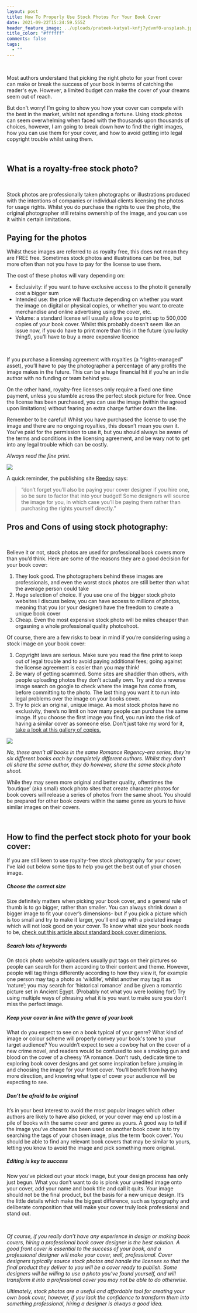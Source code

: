 ```yaml
---
layout: post
title: How To Properly Use Stock Photos For Your Book Cover
date: 2021-09-22T15:24:59.555Z
header_feature_image: ../uploads/prateek-katyal-knfj7ydvmf0-unsplash.jpg
title_color: "#ffffff"
comments: false
tags:
  - ""
---
```

<!--StartFragment-->

 

Most authors understand that picking the right photo for your front cover can make or break the success of your book in terms of catching the reader's eye. However, a limited budget can make the cover of your dreams seem out of reach.

But don't worry! I’m going to show you how your cover can compete with the best in the market, whilst not spending a fortune. Using stock photos can seem overwhelming when faced with the thousands upon thousands of choices, however, I am going to break down how to find the right images, how you can use them for your cover, and how to avoid getting into legal copyright trouble whilst using them.

 

## What is a royalty-free stock photo?

 

Stock photos are professionally taken photographs or illustrations produced with the intentions of companies or individual clients licensing the photos for usage rights. Whilst you do purchase the rights to use the photo, the original photographer still retains ownership of the image, and you can use it within certain limitations.



## Paying for the photos

Whilst these images are referred to as royalty free, this does not mean they are FREE free. Sometimes stock photos and illustrations can be free, but more often than not you have to pay for the license to use them. 

The cost of these photos will vary depending on:

* Exclusivity: if you want to have exclusive access to the photo it generally cost a bigger sum
* Intended use: the price will fluctuate depending on whether you want the image on digital or physical copies, or whether you want to create merchandise and online advertising using the cover, etc.
* Volume: a standard license will usually allow you to print up to 500,000 copies of your book cover. Whilst this probably doesn't seem like an issue now, if you do have to print more than this in the future (you lucky thing!), you’ll have to buy a more expensive licence

 

If you purchase a licensing agreement with royalties (a “rights-managed” asset), you’ll have to pay the photographer a percentage of any profits the image makes in the future. This can be a huge financial hit if you’re an indie author with no funding or team behind you.

On the other hand, royalty-free licenses only require a fixed one time payment, unless you stumble across the perfect stock picture for free. Once the license has been purchased, you can use the image (within the agreed upon limitations) without fearing an extra charge further down the line.

Remember to be careful! Whilst you have purchased the license to use the image and there are no ongoing royalties, this doesn’t mean you own it. You’ve paid for the permission to use it, but you should always be aware of the terms and conditions in the licensing agreement, and be wary not to get into any legal trouble which can be costly.

*Always read the fine print.*

![](../uploads/chris-lawton-zvkx6ixuhwq-unsplash.jpg)

A quick reminder, the publishing site [Reedsy](https://blog.reedsy.com/book-cover-pictures/) says:

> “don’t forget you’ll also be paying your cover designer if you hire one, so be sure to factor that into your budget! Some designers will source the image for you, in which case you’ll be paying them rather than purchasing the rights yourself directly.”



## Pros and Cons of using stock photography:

 

Believe it or not, stock photos are used for professional book covers more than you’d think. Here are some of the reasons they are a good decision for your book cover:

1. They look good. The photographers behind these images are professionals, and even the worst stock photos are still better than what the average person could take
2. Huge selection of choice. If you use one of the bigger stock photo websites I discuss below, you can have access to millions of photos, meaning that you (or your designer) have the freedom to create a unique book cover
3. Cheap. Even the most expensive stock photo will be miles cheaper than orgasning a whole professional quality photoshoot.



Of course, there are a few risks to bear in mind if you’re considering using a stock image on your book cover: 

1. Copyright laws are serious. Make sure you read the fine print to keep out of legal trouble and to avoid paying additional fees; going against the license agreement is easier than you may think!
2. Be wary of getting scammed. Some sites are shaddier than others, with people uploading photos they don't actually own. Try and do a reverse image search on google to check where the image has come from, before committing to the photo. The last thing you want it to run into legal problems over the image on your books cover.
3. Try to pick an original, unique image. As most stock photos have no exclusivity, there’s no limit on how many people can purchase the same image. If you choose the first image you find, you run into the risk of having a similar cover as someone else. Don't just take my word for it, [take a look at this gallery of copies.](https://www.indiebooklauncher.com/resources-diy/gallery-of-clones.php)

![](../uploads/dukemaster.jpg)

*No, these aren’t all books in the same Romance Regency-era series, they’re six different books each by completely different authors. Whilst they don’t all share the same author, they do however, share the same stock photo shoot.*

While they may seem more original and better quality, oftentimes the ‘boutique’ (aka small) stock photo sites that create character photos for book covers will release a series of photos from the same shoot. You should be prepared for other book covers within the same genre as yours to have similar images on their covers.

 

## How to find the perfect stock photo for your book cover:

If you are still keen to use royalty-free stock photography for your cover, I’ve laid out below some tips to help you get the best out of your chosen image.

##### Choose the correct size

Size definitely matters when picking your book cover, and a general rule of thumb is to go bigger, rather than smaller. You can always shrink down a bigger image to fit your cover’s dimensions- but if you pick a picture which is too small and try to make it larger, you’ll end up with a pixelated image which will not look good on your cover. To know what size your book needs to be, [check out this article about standard book cover dimenions. ](https://blog.reedsy.com/book-cover-dimensions/)



##### Search lots of keywords

On stock photo website uploaders usually put tags on their pictures so people can search for them according to their content and theme. However, people will tag things differently according to how they view it, for example one person may tag a photo as ‘wildlife’, whilst another may tag it as ‘nature’; you may search for ‘historical romance’ and be given a romantic picture set in Ancient Egypt. (Probably not what you were looking for!) Try using multiple ways of phrasing what it is you want to make sure you don’t miss the perfect image.

##### Keep your cover in line with the genre of your book

What do you expect to see on a book typical of your genre? What kind of image or colour scheme will properly convey your book's tone to your target audience? You wouldn’t expect to see a cowboy hat on the cover of a new crime novel, and readers would be confused to see a smoking gun and blood on the cover of a cheesy YA romance. Don’t rush, dedicate time to exploring book cover designs and get some inspiration before jumping in and choosing the image for your front cover. You’ll benefit from having more direction, and knowing what type of cover your audience will be expecting to see. 

##### Don’t be afraid to be original

It’s in your best interest to avoid the most popular images which other authors are likely to have also picked, or your cover may end up lost in a pile of books with the same cover and genre as yours. A good way to tell if the image you’ve chosen has been used on another book cover is to try searching the tags of your chosen image, plus the term ‘book cover’. You should be able to find any relevant book covers that may be similar to yours, letting you know to avoid the image and pick something more original.

##### Editing is key to success

Now you’ve picked out your stock image, but your design process has only just begun. What you don’t want to do is plonk your unedited image onto your cover, add your name and book title and call it quits. Your image should not be the final product, but the basis for a new unique design. It’s the little details which make the biggest difference, such as typography and deliberate composition that will make your cover truly look professional and stand out.

 



*Of course, if you really don’t have any experience in design or making book covers, hiring a professional book cover designer is the best solution. A good front cover is essential to the success of your book, and a professional designer will make your cover, well, professional. Cover designers typically source stock photos and handle the licenses so that the final product they deliver to you will be a cover ready to publish. Some designers will be willing to use a photo you’ve found yourself, and will transform it into a professional cover you may not be able to do otherwise.*



*Ultimately, stock photos are a useful and affordable tool for creating your own book cover, however, if you lack the confidence to transform them into something professional, hiring a designer is always a good idea.*





<!--EndFragment-->